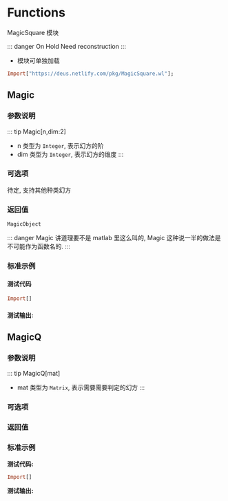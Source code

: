 # Functions

MagicSquare 模块

::: danger On Hold
Need reconstruction
:::

- 模块可单独加载

```haskell
Import["https://deus.netlify.com/pkg/MagicSquare.wl"];
```



## Magic

### 参数说明

::: tip Magic[n,dim:2]
- n 类型为 `Integer`, 表示幻方的阶
- dim 类型为 `Integer`, 表示幻方的维度
:::

### 可选项

待定, 支持其他种类幻方

### 返回值

`MagicObject`

::: danger Magic
讲道理要不是 matlab 里这么叫的, Magic 这种说一半的做法是不可能作为函数名的.
:::


### 标准示例

#### 测试代码
```haskell
Import[]
```

#### 测试输出:














## MagicQ

### 参数说明

::: tip MagicQ[mat]
- mat 类型为 `Matrix`, 表示需要需要判定的幻方
:::

### 可选项



### 返回值


### 标准示例

**测试代码:**
```haskell
Import[]
```

**测试输出:**
